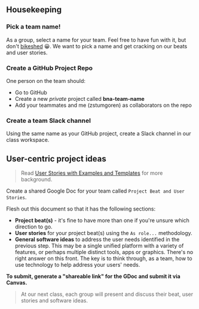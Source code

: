 ## Housekeeping

### Pick a team name!

As a group, select a name for your team. Feel free to have fun with it, but don't [bikeshed][] 😀. We want to pick a name and get cracking on our beats and user stories.

[bikeshed]: https://en.wiktionary.org/wiki/bikeshedding

### Create a GitHub Project Repo

One person on the team should:

* Go to GitHub
* Create a new *private* project called **bna-team-name**
* Add your teammates and me (zstumgoren) as collaborators on the repo

### Create a team Slack channel

Using the same name as your GitHub project, create a Slack channel in our class workspace.

## User-centric project ideas

> Read [User Stories with Examples and Templates][] for more background.

[User Stories with Examples and Templates]: https://www.atlassian.com/agile/project-management/user-stories

Create a shared Google Doc for your team called `Project Beat and User Stories`.

Flesh out this document so that it has the following sections:

* **Project beat(s)** - it's fine to have more than one if you're unsure which direction to go.
* **User stories** for your project beat(s) using the `As role...` methodology.
* **General software ideas** to address the user needs identified in the previous step. This may be a single unified platform with a variety of features, or perhaps multiple distinct tools, apps or graphics. There's no right answer on this front. The key is to think through, as a team, how to use technology to help address your users' needs.

**To submit, generate a "shareable link" for the GDoc and submit it via Canvas.**

> At our next class, each group will present and discuss their beat, user stories and software ideas.
